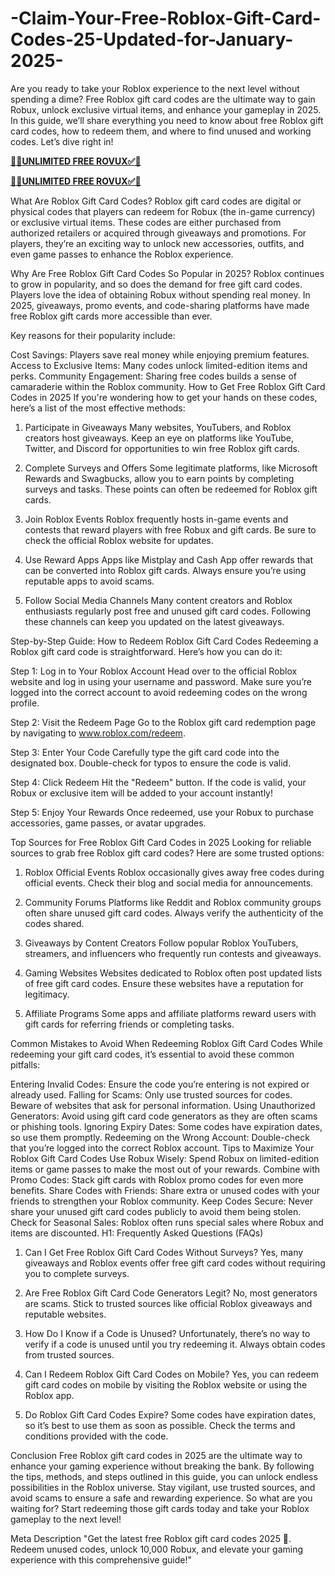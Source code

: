 # -Claim-Your-Free-Roblox-Gift-Card-Codes-25-Updated-for-January-2025-

Are you ready to take your Roblox experience to the next level without spending a dime? Free Roblox gift card codes are the ultimate way to gain Robux, unlock exclusive virtual items, and enhance your gameplay in 2025. In this guide, we’ll share everything you need to know about free Roblox gift card codes, how to redeem them, and where to find unused and working codes. Let’s dive right in!


**[🔴✅UNLIMITED FREE ROVUX✅🔴](https://bestoffers1.xyz/free-robux/)**

**[🔴✅UNLIMITED FREE ROVUX✅🔴](https://bestoffers1.xyz/free-robux/)**

What Are Roblox Gift Card Codes?
Roblox gift card codes are digital or physical codes that players can redeem for Robux (the in-game currency) or exclusive virtual items. These codes are either purchased from authorized retailers or acquired through giveaways and promotions. For players, they’re an exciting way to unlock new accessories, outfits, and even game passes to enhance the Roblox experience.

Why Are Free Roblox Gift Card Codes So Popular in 2025?
Roblox continues to grow in popularity, and so does the demand for free gift card codes. Players love the idea of obtaining Robux without spending real money. In 2025, giveaways, promo events, and code-sharing platforms have made free Roblox gift cards more accessible than ever.

Key reasons for their popularity include:

Cost Savings: Players save real money while enjoying premium features.
Access to Exclusive Items: Many codes unlock limited-edition items and perks.
Community Engagement: Sharing free codes builds a sense of camaraderie within the Roblox community.
How to Get Free Roblox Gift Card Codes in 2025
If you're wondering how to get your hands on these codes, here’s a list of the most effective methods:

1. Participate in Giveaways
Many websites, YouTubers, and Roblox creators host giveaways. Keep an eye on platforms like YouTube, Twitter, and Discord for opportunities to win free Roblox gift cards.

2. Complete Surveys and Offers
Some legitimate platforms, like Microsoft Rewards and Swagbucks, allow you to earn points by completing surveys and tasks. These points can often be redeemed for Roblox gift cards.

3. Join Roblox Events
Roblox frequently hosts in-game events and contests that reward players with free Robux and gift cards. Be sure to check the official Roblox website for updates.

4. Use Reward Apps
Apps like Mistplay and Cash App offer rewards that can be converted into Roblox gift cards. Always ensure you’re using reputable apps to avoid scams.

5. Follow Social Media Channels
Many content creators and Roblox enthusiasts regularly post free and unused gift card codes. Following these channels can keep you updated on the latest giveaways.

Step-by-Step Guide: How to Redeem Roblox Gift Card Codes
Redeeming a Roblox gift card code is straightforward. Here’s how you can do it:

Step 1: Log in to Your Roblox Account
Head over to the official Roblox website and log in using your username and password. Make sure you’re logged into the correct account to avoid redeeming codes on the wrong profile.

Step 2: Visit the Redeem Page
Go to the Roblox gift card redemption page by navigating to www.roblox.com/redeem.

Step 3: Enter Your Code
Carefully type the gift card code into the designated box. Double-check for typos to ensure the code is valid.

Step 4: Click Redeem
Hit the "Redeem" button. If the code is valid, your Robux or exclusive item will be added to your account instantly!

Step 5: Enjoy Your Rewards
Once redeemed, use your Robux to purchase accessories, game passes, or avatar upgrades.

Top Sources for Free Roblox Gift Card Codes in 2025
Looking for reliable sources to grab free Roblox gift card codes? Here are some trusted options:

1. Roblox Official Events
Roblox occasionally gives away free codes during official events. Check their blog and social media for announcements.

2. Community Forums
Platforms like Reddit and Roblox community groups often share unused gift card codes. Always verify the authenticity of the codes shared.

3. Giveaways by Content Creators
Follow popular Roblox YouTubers, streamers, and influencers who frequently run contests and giveaways.

4. Gaming Websites
Websites dedicated to Roblox often post updated lists of free gift card codes. Ensure these websites have a reputation for legitimacy.

5. Affiliate Programs
Some apps and affiliate platforms reward users with gift cards for referring friends or completing tasks.

Common Mistakes to Avoid When Redeeming Roblox Gift Card Codes
While redeeming your gift card codes, it’s essential to avoid these common pitfalls:

Entering Invalid Codes: Ensure the code you’re entering is not expired or already used.
Falling for Scams: Only use trusted sources for codes. Beware of websites that ask for personal information.
Using Unauthorized Generators: Avoid using gift card code generators as they are often scams or phishing tools.
Ignoring Expiry Dates: Some codes have expiration dates, so use them promptly.
Redeeming on the Wrong Account: Double-check that you’re logged into the correct Roblox account.
Tips to Maximize Your Roblox Gift Card Codes
Use Robux Wisely: Spend Robux on limited-edition items or game passes to make the most out of your rewards.
Combine with Promo Codes: Stack gift cards with Roblox promo codes for even more benefits.
Share Codes with Friends: Share extra or unused codes with your friends to strengthen your Roblox community.
Keep Codes Secure: Never share your unused gift card codes publicly to avoid them being stolen.
Check for Seasonal Sales: Roblox often runs special sales where Robux and items are discounted.
H1: Frequently Asked Questions (FAQs)
1. Can I Get Free Roblox Gift Card Codes Without Surveys?
Yes, many giveaways and Roblox events offer free gift card codes without requiring you to complete surveys.

2. Are Free Roblox Gift Card Code Generators Legit?
No, most generators are scams. Stick to trusted sources like official Roblox giveaways and reputable websites.

3. How Do I Know if a Code is Unused?
Unfortunately, there’s no way to verify if a code is unused until you try redeeming it. Always obtain codes from trusted sources.

4. Can I Redeem Roblox Gift Card Codes on Mobile?
Yes, you can redeem gift card codes on mobile by visiting the Roblox website or using the Roblox app.

5. Do Roblox Gift Card Codes Expire?
Some codes have expiration dates, so it’s best to use them as soon as possible. Check the terms and conditions provided with the code.

Conclusion
Free Roblox gift card codes in 2025 are the ultimate way to enhance your gaming experience without breaking the bank. By following the tips, methods, and steps outlined in this guide, you can unlock endless possibilities in the Roblox universe. Stay vigilant, use trusted sources, and avoid scams to ensure a safe and rewarding experience. So what are you waiting for? Start redeeming those gift cards today and take your Roblox gameplay to the next level!

Meta Description
"Get the latest free Roblox gift card codes 2025 🎁. Redeem unused codes, unlock 10,000 Robux, and elevate your gaming experience with this comprehensive guide!"






